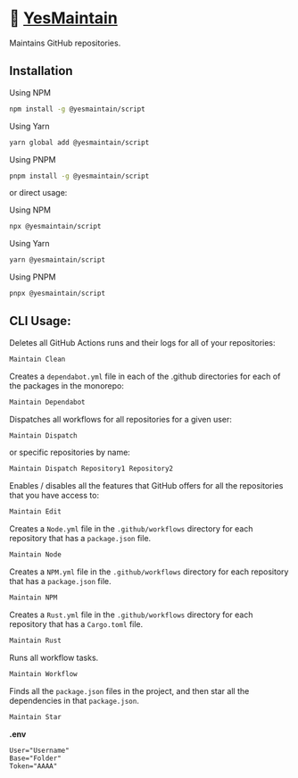 # 🔧 [YesMaintain]

Maintains GitHub repositories.

## Installation

Using NPM

```sh
npm install -g @yesmaintain/script
```

Using Yarn

```sh
yarn global add @yesmaintain/script
```

Using PNPM

```sh
pnpm install -g @yesmaintain/script
```

or direct usage:

Using NPM

```sh
npx @yesmaintain/script
```

Using Yarn

```sh
yarn @yesmaintain/script
```

Using PNPM

```sh
pnpx @yesmaintain/script
```

## CLI Usage:

Deletes all GitHub Actions runs and their logs for all of your repositories:

```sh
Maintain Clean
```

Creates a `dependabot.yml` file in each of the .github directories for each of
the packages in the monorepo:

```sh
Maintain Dependabot
```

Dispatches all workflows for all repositories for a given user:

```sh
Maintain Dispatch
```

or specific repositories by name:

```sh
Maintain Dispatch Repository1 Repository2
```

Enables / disables all the features that GitHub offers for all the repositories
that you have access to:

```sh
Maintain Edit
```

Creates a `Node.yml` file in the `.github/workflows` directory for each
repository that has a `package.json` file.

```sh
Maintain Node
```

Creates a `NPM.yml` file in the `.github/workflows` directory for each repository
that has a `package.json` file.

```sh
Maintain NPM
```

Creates a `Rust.yml` file in the `.github/workflows` directory for each
repository that has a `Cargo.toml` file.

```sh
Maintain Rust
```

Runs all workflow tasks.

```sh
Maintain Workflow
```

Finds all the `package.json` files in the project, and then star all the
dependencies in that `package.json`.

```sh
Maintain Star
```

**.env**

```env
User="Username"
Base="Folder"
Token="AAAA"
```

[YesMaintain]: https://github.com/YesMaintain
[@yesmaintain/script]: https://npmjs.org/@yesmaintain/script
